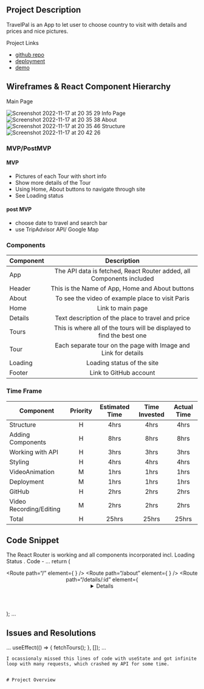 ## Project Description
 TravelPal is
 an App to let user to choose country to visit with details and prices and nice pictures. 
 
Project Links
- [github repo](https://github.com/Max12345-ally/Project-2)
- [deployment](https://vercel.com/max12345-ally/project-2)
- [demo](https://youtu.be/UycTBN5D-RQ) 

## Wireframes & React Component Hierarchy

Main Page

![Screenshot 2022-11-17 at 20 35 29](https://user-images.githubusercontent.com/82536307/202517984-949e26fa-ec7c-420d-abc8-f25ee46d7adc.png)
Info Page
![Screenshot 2022-11-17 at 20 35 38](https://user-images.githubusercontent.com/82536307/202518134-537d7be1-5429-42d6-8ef1-3fd64fc4123b.png)
About
![Screenshot 2022-11-17 at 20 35 46](https://user-images.githubusercontent.com/82536307/202518197-207cebad-42f6-4546-940d-79c2a05c0c4a.png)
Structure
![Screenshot 2022-11-17 at 20 42 26](https://user-images.githubusercontent.com/82536307/202519054-a0be6e7d-d8cd-4490-8bc4-764277e937a7.png)
### MVP/PostMVP

#### MVP
- Pictures of each Tour with short info
- Show more details of the Tour
- Using Home, About buttons to navigate through site
- See Loading status

#### post MVP
- choose date to travel and search bar
- use TripAdvisor API/ Google Map

### Components
| Component | Description | 
| --- | :---: |   
| App | The API data is fetched, React Router added, all Components included |
| Header | This is the Name of App, Home and About buttons |
| About | To see the video of example place to visit Paris |
| Home | Link to main page |
| Details | Text description of the place to travel and price |
| Tours | This is where all of the tours will be displayed to find the best one |
| Tour | Each separate tour on the page with Image and Link for details |
| Loading | Loading status of the site |
| Footer | Link to GitHub account |

### Time Frame

| Component | Priority | Estimated Time | Time Invested | Actual Time |
| --- | :---: |  :---: | :---: | :---: |
| Structure | H | 4hrs| 4hrs | 4hrs |
| Adding Components | H | 8hrs| 8hrs | 8hrs |
| Working with API | H | 3hrs| 3hrs | 3hrs |
| Styling | H | 4hrs| 4hrs | 4hrs |
| VideoAnimation | M | 1hrs| 1hrs | 1hrs |
| Deployment | M | 1hrs| 1hrs | 1hrs |
| GitHub | H | 2hrs| 2hrs | 2hrs |
| Video Recording/Editing | M | 2hrs| 2hrs | 2hrs |
| Total | H | 25hrs| 25hrs | 25hrs |

## Code Snippet
The React Router is working and all components incorporated incl. Loading Status . 
Code -
...
return  (
    <main>
      <Header />
      <Routes>
         <Route path=“/” element={ <Home tours={tours} /> } />
         <Route path=“/about” element={ <About /> } />
         <Route path=“/details/:id” element={ <Details tours={tours} /> } />
      </Routes>
      <Footer />
    </main>
  );
...

## Issues and Resolutions
...
  useEffect(() => {
      fetchTours();
    }, []);
...
    
    I ocassionaly missed this lines of code with useState and got infinite loop with many requests, which crashed my API for some time. 


    # Project Overview


